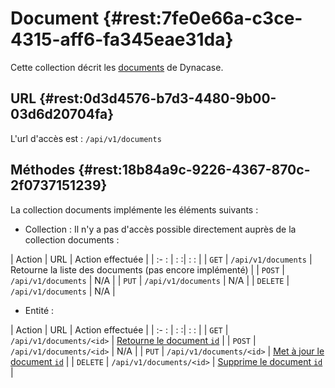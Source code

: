 # Document {#rest:7fe0e66a-c3ce-4315-aff6-fa345eae31da}

Cette collection décrit les [documents][doc_document] de Dynacase. 

## URL {#rest:0d3d4576-b7d3-4480-9b00-03d6d20704fa}

L'url d'accès est : `/api/v1/documents`

## Méthodes {#rest:18b84a9c-9226-4367-870c-2f0737151239}

La collection documents implémente les éléments suivants :

* Collection : Il n'y a pas d'accès possible directement auprès de la collection documents :

| Action   | URL                     | Action effectuée                                                       |
| :-     : | :                      :| :                                                                    : |
| `GET`    | `/api/v1/documents`     | Retourne la liste des documents (pas encore implémenté)                |
| `POST`   | `/api/v1/documents`     | N/A                                                                    |
| `PUT`    | `/api/v1/documents`     | N/A                                                                    |
| `DELETE` | `/api/v1/documents`     | N/A                                                                    |

* Entité :

| Action   | URL                       | Action effectuée                            |
| :-     : | :                        :| :                                   :       |
| `GET`    | `/api/v1/documents/<id>`  | [Retourne le document `id`][get_doc]        |
| `POST`   | `/api/v1/documents/<id>`  | N/A                                         |
| `PUT`    | `/api/v1/documents/<id>`  | [Met à jour le document `id`][update_doc]   |
| `DELETE` | `/api/v1/documents/<id>`  | [Supprime le document `id`][delete_doc]     |


<!-- links -->
[doc_document]: http://docs.anakeen.com/dynacase/3.2/dynacase-doc-core-reference/website/book/core-ref:e01bf76d-481b-41fd-ac64-167a68d34c55.html#core-ref:67929e29-abef-437c-88a3-7f43647c60ff
[get_doc]: #rest:1d7b939f-d5fc-4b57-b33f-d216913efc22
[update_doc]: #rest:db2cb01a-7325-4f78-8cec-ceac9858caf2
[delete_doc]: #rest:3358b3bd-bdf6-44ef-b1d7-438f8eb21067

